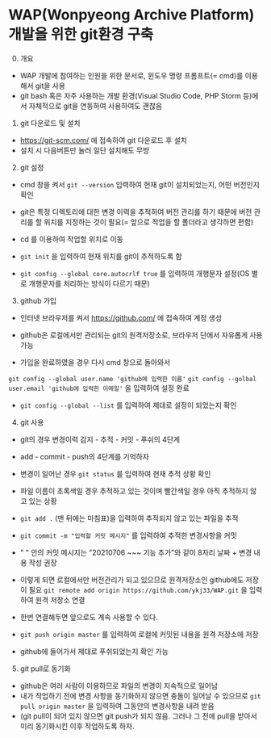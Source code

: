# WAP(Wonpyeong Archive Platform) 개발을 위한 git환경 구축

0. 개요
- WAP 개발에 참여하는 인원을 위한 문서로, 윈도우 명령 프롬프트(= cmd)를 이용해서 git을 사용
- git bash 혹은 자주 사용하는 개발 환경(Visual Studio Code, PHP Storm 등)에서 자체적으로 git을 연동하여 사용하여도 괜찮음

1. git 다운로드 및 설치
- https://git-scm.com/ 에 접속하여 git 다운로드 후 설치
- 설치 시 다음버튼만 눌러 일단 설치해도 무방


2. git 설정
- cmd 창을 켜서
`git --version`
입력하여 현재 git이 설치되었는지, 어떤 버전인지 확인

- git은 특정 디렉토리에 대한 변경 이력을 추적하여 버전 관리를 하기 때문에 버전 관리를 할 위치를 지정하는 것이 필요(= 앞으로 작업을 할 폴더라고 생각하면 편함)

- cd 를 이용하여 작업할 위치로 이동

- `git init`
을 입력하여 현재 위치를 git이 추적하도록 함

- `git config --global core.autocrlf true`
를 입력하여 개행문자 설정(OS 별로 개행문자를 처리하는 방식이 다르기 때문)

3. github 가입
- 인터넷 브라우저를 켜서 https://github.com/ 에 접속하여 계정 생성
- github은 로컬에서만 관리되는 git의 원격저장소로, 브라우저 단에서 자유롭게 사용가능

- 가입을 완료하였을 경우 다시 cmd 창으로 돌아와서

`git config --global user.name 'github에 입력한 이름'`
`git config --golbal user.email 'github에 입력한 이메일'`
을 입력하여 설정 완료

- `git config --global --list`
를 입력하여 제대로 설정이 되었는지 확인


4. git 사용
- git의 경우 변경이력 감지 - 추적 - 커밋 - 푸쉬의 4단계
- add - commit - push의 4단계를 기억하자

- 변경이 일어난 경우 
`git status`
를 입력하여 현재 추적 상황 확인
- 파일 이름이 초록색일 경우 추적하고 있는 것이며 빨간색일 경우 아직 추적하지 않고 있는 상황

- `git add .`
(맨 뒤에는 마침표)을 입력하여 추적되지 않고 있는 파일을 추적

- `git commit -m "입력할 커밋 메시지"`
를 입력하여 추적한 변경사항을 커밋
- " " 안의 커밋 메시지는 "20210706 ~~~ 기능 추가"와 같이 8자리 날짜 + 변경 내용 작성 권장

- 이렇게 되면 로컬에서만 버전관리가 되고 있으므로 원격저장소인 github에도 저장이 필요
`git remote add origin https://github.com/ykj33/WAP.git`
을 입력하여 원격 저장소 연결
- 한번 연결해두면 앞으로도 계속 사용할 수 있다.

- `git push origin master`
를 입력하여 로컬에 커밋된 내용을 원격 저장소에 저장

- github에 들어가서 제대로 푸쉬되었는지 확인 가능

5. git pull로 동기화
- github은 여러 사람이 이용하므로 파일의 변경이 지속적으로 일어남
- 내가 작업하기 전에 변경 사항을 동기화하지 않으면 충돌이 일어날 수 있으므로
`git pull origin master`
을 입력하여 그동안의 변경사항을 내려 받음
- (git pull이 되어 있지 않으면 git push가 되지 않음. 그러나 그 전에 pull을 받아서 미리 동기화시킨 이후 작업하도록 하자.


